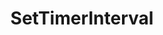 ---
name: SetTimerInterval
title: SetTimerInterval
description: Set the interval of an existing timer, in seconds
version: 0.2.4
example: |
    using System;
    public class CPHInline
    {
        public bool Execute()
        {
            //Define timer id you want to set the interval of
            string timerId = "4fcc2d13-9bcf-4c18-9d91-821a15f4b6e5";
            //Set the wanted interval for example 10
            int newInterval = 10;
            
            //Set the timer interval with method
            CPH.SetTimerInterval(timerId, newInterval);
            
            return true;
        }
    }
---